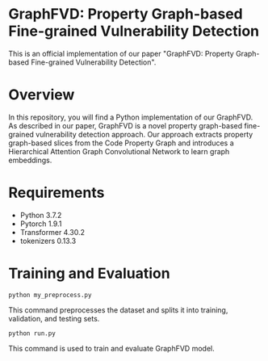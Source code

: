 # GraphFVD: Property Graph-based Fine-grained Vulnerability Detection
This is an official implementation of our paper "GraphFVD: Property Graph-based Fine-grained Vulnerability Detection".
# Overview 
In this repository, you will find a Python implementation of our GraphFVD. As described in our paper, GraphFVD is a novel property graph-based fine-grained vulnerability detection approach. Our approach extracts property graph-based slices from the Code Property Graph and introduces a Hierarchical Attention Graph Convolutional Network to learn graph embeddings. 
# Requirements
- Python 3.7.2
- Pytorch 1.9.1
- Transformer 4.30.2
- tokenizers 0.13.3
# Training and Evaluation
```
python my_preprocess.py
```
This command preprocesses the dataset and splits it into training, validation, and testing sets. 
```
python run.py
```
This command is used to train and evaluate GraphFVD model.

